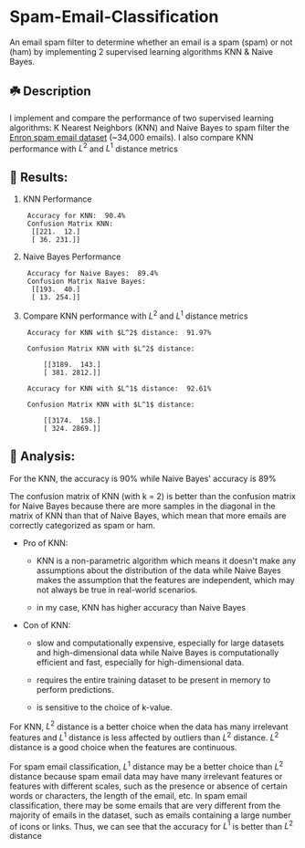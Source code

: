 # Spam-Email-Classification

An email spam filter to determine whether an email is a spam (spam) or not (ham) by implementing 2 supervised learning algorithms KNN & Naive Bayes. 

## ☘️ Description
I implement and compare the performance of two supervised learning algorithms: K Nearest Neighbors (KNN) and Naive Bayes to spam filter the <a href="https://www.kaggle.com/datasets/wanderfj/enron-spam">Enron spam email dataset</a>  (~34,000 emails). I also compare KNN performance with $L^2$ and $L^1$ distance metrics



## 👀 Results:
1. KNN Performance

        Accuracy for KNN:  90.4%
        Confusion Matrix KNN:
         [[221.  12.]
         [ 36. 231.]]

2. Naive Bayes Performance

        Accuracy for Naive Bayes:  89.4%
        Confusion Matrix Naive Bayes:
         [[193.  40.]
         [ 13. 254.]]
3. Compare KNN performance with $L^2$ and $L^1$ distance metrics

        Accuracy for KNN with $L^2$ distance:  91.97%

        Confusion Matrix KNN with $L^2$ distance:
        
            [[3189.  143.]
            [ 381. 2812.]]
        
        Accuracy for KNN with $L^1$ distance:  92.61%
        
        Confusion Matrix KNN with $L^1$ distance:
        
            [[3174.  158.]
            [ 324. 2869.]]

## 📝 Analysis:

For the KNN, the accuracy is 90% while Naive Bayes' accuracy is 89%

The confusion matrix of KNN (with k = 2) is better than the confusion matrix for Naive Bayes because there are more samples in the diagonal in the matrix of KNN than that of Naive Bayes, which mean that more emails are correctly categorized as spam or ham.

* Pro of KNN:
    
    - KNN is a non-parametric algorithm which means it doesn't make any assumptions about the distribution of the data while Naive Bayes makes the assumption that the features are independent, which may not always be true in real-world scenarios.
    
    - in my case, KNN has higher accuracy than Naive Bayes

* Con of KNN: 
    
    - slow and computationally expensive, especially for large datasets and high-dimensional data while Naive Bayes is computationally efficient and fast, especially for high-dimensional data.
    
    - requires the entire training dataset to be present in memory to perform predictions.
    
    - is sensitive to the choice of k-value.

For KNN, $L^2$ distance is a better choice when the data has many irrelevant features and $L^1$ distance is less affected by outliers than $L^2$ distance.
$L^2$ distance is a good choice when the features are continuous. 

For spam email classification, $L^1$ distance may be a better choice than $L^2$ distance because spam email data may have many irrelevant features or features with different scales, such as the presence or absence of certain words or characters, the length of the email, etc. In spam email classification, there may be some emails that are very different from the majority of emails in the dataset, such as emails containing a large number of icons or links. Thus, we can see that the accuracy for $L^1$ is better than $L^2$ distance
